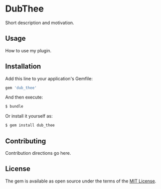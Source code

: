 # DubThee
Short description and motivation.

## Usage
How to use my plugin.

## Installation
Add this line to your application's Gemfile:

```ruby
gem 'dub_thee'
```

And then execute:
```bash
$ bundle
```

Or install it yourself as:
```bash
$ gem install dub_thee
```

## Contributing
Contribution directions go here.

## License
The gem is available as open source under the terms of the [MIT License](https://opensource.org/licenses/MIT).
